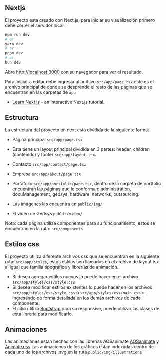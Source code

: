 
## Nextjs

El proyecto esta creado con Next.js, para iniciar su visualización primero debe correr el servidor local:


```bash
npm run dev
# or
yarn dev
# or
pnpm dev
# or
bun dev
```

Abre [http://localhost:3000](http://localhost:3000) con su navegador para ver el resultado.

Para iniciar a editar debe ingresar al archivo `src/app/page.tsx` este es el archivo principal de donde se desprende el resto de las páginas que se encuentran en las carpetas de `app`


- [Learn Next.js](https://nextjs.org/learn) - an interactive Next.js tutorial.

## Estructura

La estructura del proyecto en next esta dividida de la siguiente forma:

- Página principal `src/app/page.tsx`
- Esta tiene un layout principal dividida en 3 partes: header, children (contenido) y footer `src/app/layout.tsx`.
- Contacto `src/app/contact/page.tsx`
- Empresa `src/app/about/page.tsx`
- Portafolio `src/app/portfolio/page.tsx`, dentro de la carpeta de portfolio encuentran las páginas que lo conforman: administration, docuManagement, gedsys, hardware, networks, outsourcing.

- Las imágenes las encuentra en `public/img/`
- El video de Gedsys  `public/video/`


Nota: cada página utiliza componentes para su funcionamiento, estos se encuentran en la ruta: `src/components`

## Estilos css

El proyecto utiliza diferente archivos css que se encuentran en la siguiente ruta: `src/app/styles`, estos estilos son llamados en el archivo de layout.tsx al igual que familia tipográfica y librerías de animación.

- Si desea agregar estilos nuevos lo puede hacer en el archivo `src/app/styles/css/style.css`
- Si desea modificar estilos existentes lo puede hacer en los archivos `src/app/styles/css/style.css` ó `src/app/styles/css/main.css` o ingresando de forma detallada en los demás archivos de cada componente.
- El sitio utiliza [Bootstrap](https://getbootstrap.com/docs/5.3/getting-started/introduction/) para su responsive, puede utilizar las clases de esta librería para modificarlo.

## Animaciones

Las animaciones estan hechas con las librerías AOSanimate [AOSanimate](https://michalsnik.github.io/aos/) y [Animate.css](https://animate.style/)
Las animaciones de los gráficos estan indexadas dentro de cada uno de los archivos .svg en la ruta `public/img/illustrations`